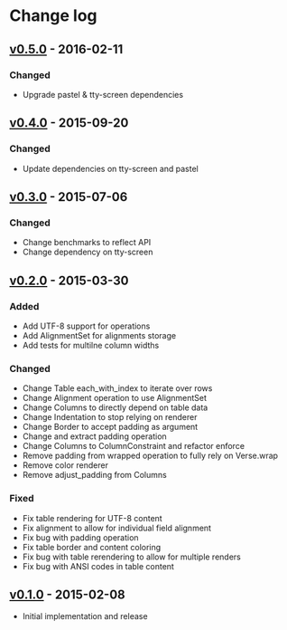 # Change log

## [v0.5.0] - 2016-02-11

### Changed
* Upgrade pastel & tty-screen dependencies

## [v0.4.0] - 2015-09-20

### Changed
* Update dependencies on tty-screen and pastel

## [v0.3.0] - 2015-07-06

### Changed
* Change benchmarks to reflect API
* Change dependency on tty-screen

## [v0.2.0] - 2015-03-30

### Added
* Add UTF-8 support for operations
* Add AlignmentSet for alignments storage
* Add tests for multilne column widths

### Changed
* Change Table each_with_index to iterate over rows
* Change Alignment operation to use AlignmentSet
* Change Columns to directly depend on table data
* Change Indentation to stop relying on renderer
* Change Border to accept padding as argument
* Change and extract padding operation
* Change Columns to ColumnConstraint and refactor enforce
* Remove padding from wrapped operation to fully rely on Verse.wrap
* Remove color renderer
* Remove adjust_padding from Columns

### Fixed
* Fix table rendering for UTF-8 content
* Fix alignment to allow for individual field alignment
* Fix bug with padding operation
* Fix table border and content coloring
* Fix bug with table rerendering to allow for multiple renders
* Fix bug with ANSI codes in table content

## [v0.1.0] - 2015-02-08

* Initial implementation and release

[v0.5.0]: https://github.com/peter-murach/tty-table/compare/v0.4.0...v0.5.0
[v0.4.0]: https://github.com/peter-murach/tty-table/compare/v0.3.0...v0.4.0
[v0.3.0]: https://github.com/peter-murach/tty-table/compare/v0.2.0...v0.3.0
[v0.2.0]: https://github.com/peter-murach/tty-table/compare/v0.1.0...v0.2.0
[v0.1.0]: https://github.com/peter-murach/tty-table/compare/v0.1.0
